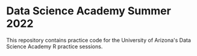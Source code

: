 # Data Science Academy Summer 2022

This repository contains practice code for the University of Arizona's Data Science Academy R practice sessions.
